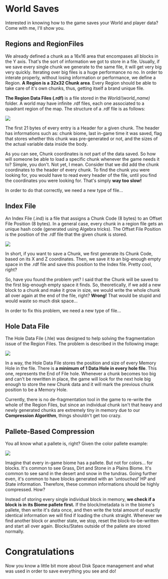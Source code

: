 # World Saves

Interested in knowing how to the game saves your World and player data? Come with me, I'll show you.

## Regions and RegionFiles

We already defined a chunk as a 16x16 area that encompases all blocks in the Y axis. That's the sort of information we got to store in a file. Usually, if we save every single chunk we generate to the same file, it will get very big very quickly. Iterating over big files is a huge performance no no. In order to interate properly, without losing information or performance, we define a Region. **A Region is a 32x32 Chunk area**. Every Region should be able to take care of it's own chunks, thus, getting itself a brand unique file.

**The Region Data Files (.rdf)** is a file stored in the *World/(world_name)* folder. A world may have infinite .rdf files, each one associated to a quadrant region of the map. The structure of a .rdf file is as follows:

![](../RepoImages/RegionFile.png)

The first 21 bytes of every entry is a Header for a given chunk. The header has informations such as: chunk biome, last in-game time it was saved, flag that stores whether this chunk was pre-generated or not, and the sizes of the actual variable data inside the body.

As you can see, Chunk coordinates is not part of the data saved. So how will someone be able to load a specific chunk whenever the game needs it to? Simple, you don't. Not yet, I mean. Consider that we did add the chunk coordinates to the header of every chunk. To find the chunk you were looking for, you would have to read every header of the file, until you find the coordinates you were looking for. That's simply **way too slow!**

In order to do that correctly, we need a new type of file...

## Index File

An Index File (.ind) is a file that assigns a Chunk Code (8 bytes) to an Offset File Position (8 bytes). In a general case, every chunk in a region file gets an unique hash code (generated using Algebra tricks). The Offset File Position is the position of the .rdf file that the given chunk is stored.

![](../RepoImages/index.png)

In short, if you want to save a Chunk, we first generate its Chunk Code, based on its X and Z coordinates. Then, we save it to an big-enough empty space in the .rdf file and save this position to the Index file. Pretty cool, right?

So, have you found the problem yet? I said that the Chunk will be saved to the first big-enough empty space it finds. So, theoretically, if we add a new block to a chunk and make it grow in size, we would write the whole chunk all over again at the end of the file, right? **Wrong!** That would be stupid and would waste so much disk space...

In order to fix this problem, we need a new type of file...

## Hole Data File

The Hole Data File (.hle) was designed to help solving the fragmentation issue of the Region Files. The problem is described in the following image:

![](../RepoImages/hole.png)

In a way, the Hole Data File stores the position and size of every Memory Hole in the file. There is **a minimum of 1 Data Hole in every hole file**. This one, represents the End of File hole. Whenever a chunk becomes too big and can't be rewritten in place, the game will look for the next hole big enough to store the new Chunk data and it will mark the previous chunk position to be a Memory Hole.

Currently, there is no de-fragmentation tool in the game to re-write the whole of the Region Files, but since an individual chunk isn't that heavy and newly generated chunks are extremely tiny in memory due to our **Compression Algorithm**, things shouldn't get too crazy.

## Pallete-Based Compression

You all know what a pallete is, right? Given the color pallete example:

![](../RepoImages/pallete.png) 

Imagine that every in-game biome has a pallete. But not for colors... for blocks. It's common to see Grass, Dirt and Stone in a Plains Biome. It's common to see sand in the desert and snow in the tundras. Going further even, it's common to have blocks generated with an *'untouched'* HP and State information. Therefore, these common informations should be highly compressed. How?

Instead of storing every single individual block in memory, **we check if a block is in its Biome pallete first.** If the block/metadata is in the biome's pallete, then write it's data once, and then write the total amount of exactly identical information we will find if loading the chunk straight. Whenever we find another block or another state, we stop, reset the block-to-be-written and start all over again. Blocks/States outside of the pallete are stored normally.

# Congratulations

Now you know a little bit more about Disk Space management and what was used in order to save everything you see and do!